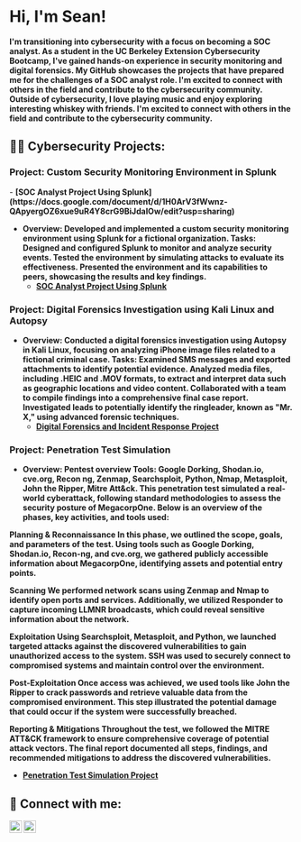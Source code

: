 <h1>Hi, I'm Sean! </h1>
  <b>I'm transitioning into cybersecurity with a focus on becoming a SOC analyst. As a student in the UC Berkeley Extension Cybersecurity Bootcamp, I've gained hands-on experience in security monitoring and digital forensics. My GitHub showcases the projects that have prepared me for the challenges of a SOC analyst role. I'm excited to connect with others in the field and contribute to the cybersecurity community.</b>
  <b>Outside of cybersecurity, I love playing music and enjoy exploring interesting whiskey with friends. I'm excited to connect with others in the field and contribute to the cybersecurity community.</b>

<h2>👨‍💻 Cybersecurity Projects:</h2>

<h3>Project: Custom Security Monitoring Environment in Splunk</h3>
  - <b>[SOC Analyst Project Using Splunk](https://docs.google.com/document/d/1H0ArV3fWwnz-QApyergOZ6xue9uR4Y8crG9BiJdaIOw/edit?usp=sharing)
    
- <b>Overview: Developed and implemented a custom security monitoring environment using Splunk for a fictional organization.
Tasks:
Designed and configured Splunk to monitor and analyze security events.
Tested the environment by simulating attacks to evaluate its effectiveness.
Presented the environment and its capabilities to peers, showcasing the results and key findings.</b>
  - <b>[SOC Analyst Project Using Splunk](https://docs.google.com/document/d/1H0ArV3fWwnz-QApyergOZ6xue9uR4Y8crG9BiJdaIOw/edit?usp=sharing)
  </b>
<b>

</b>

<h3>Project: Digital Forensics Investigation using Kali Linux and Autopsy</h3>
 
- <b>Overview: Conducted a digital forensics investigation using Autopsy in Kali Linux, focusing on analyzing iPhone image files related to a fictional criminal case.
Tasks:
Examined SMS messages and exported attachments to identify potential evidence.
Analyzed media files, including .HEIC and .MOV formats, to extract and interpret data such as geographic locations and video content.
Collaborated with a team to compile findings into a comprehensive final case report.
Investigated leads to potentially identify the ringleader, known as "Mr. X," using advanced forensic techniques.</b>
  - <b>[Digital Forensics and Incident Response Project](https://docs.google.com/document/d/13Wj7ANVXr7FMWY5vw6ew-Nd760d0kMGjOiOJbcCRSzc/edit?usp=sharing)
 </b>

<h3>Project: Penetration Test Simulation</h3>
 
- <b>Overview: Pentest overview
Tools: Google Dorking, Shodan.io, cve.org, Recon ng, Zenmap, Searchsploit, Python, Nmap, Metasploit, John the Ripper, Mitre Att&ck.
This penetration test simulated a real-world cyberattack, following standard methodologies to assess the security posture of MegacorpOne. Below is an overview of the phases, key activities, and tools used:

Planning & Reconnaissance
In this phase, we outlined the scope, goals, and parameters of the test. Using tools such as Google Dorking, Shodan.io, Recon-ng, and cve.org, we gathered publicly accessible information about MegacorpOne, identifying assets and potential entry points.

Scanning
We performed network scans using Zenmap and Nmap to identify open ports and services. Additionally, we utilized Responder to capture incoming LLMNR broadcasts, which could reveal sensitive information about the network.

Exploitation
Using Searchsploit, Metasploit, and Python, we launched targeted attacks against the discovered vulnerabilities to gain unauthorized access to the system. SSH was used to securely connect to compromised systems and maintain control over the environment.

Post-Exploitation
Once access was achieved, we used tools like John the Ripper to crack passwords and retrieve valuable data from the compromised environment. This step illustrated the potential damage that could occur if the system were successfully breached.

Reporting & Mitigations
Throughout the test, we followed the MITRE ATT&CK framework to ensure comprehensive coverage of potential attack vectors. The final report documented all steps, findings, and recommended mitigations to address the discovered vulnerabilities.
</b>
  - <b>[Penetration Test Simulation Project](https://docs.google.com/document/d/1Uke2hxYr1Mwbtzbv8S-mjqd5gG_bpFt-nsaCYB5-6Mc/edit?usp=sharing)
</b>

<h2> 🤳 Connect with me:</h2>


[<img align="left" alt="SeanClem | LinkedIn" width="22px" src="https://cdn.jsdelivr.net/npm/simple-icons@v3/icons/linkedin.svg" />][linkedin]
[<img align="left" alt="SeanClem | Instagram" width="22px" src="https://cdn.jsdelivr.net/npm/simple-icons@v3/icons/instagram.svg" />][instagram]

[instagram]: https://www.instagram.com/foreverchasingwhiskey
[linkedin]: https://www.linkedin.com/in/sean-clem-845b202b4/

<!--
**joshmadakor1/joshmadakor1** is a ✨ _special_ ✨ repository because its `README.md` (this file) appears on your GitHub profile.

Here are some ideas to get you started:

- 🔭 I’m currently working on ...
- 🌱 I’m currently learning ...
- 👯 I’m looking to collaborate on ...
- 🤔 I’m looking for help with ...
- 💬 Ask me about ...
- 📫 How to reach me: ...
- 😄 Pronouns: ...
- ⚡ Fun fact: ...
-->
